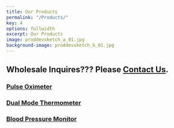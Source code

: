 ```yaml
---
title: Our Products
permalink: "/Products/"
key: 4
options: fullwidth
excerpt: Our Products
image: proddevsketch_a_01.jpg
background-image: proddevsketch_b_01.jpg
---
```


## Wholesale Inquires??? Please [Contact Us](https://www.biobotus.com/contactus).

### [Pulse Oximeter](https://www.biobotus.com/products/jpd-500f)
### [Dual Mode Thermometer](https://www.biobotus.com/products/jpd-900w)
### [Blood Pressure Monitor](https://www.biobotus.com/products/jpd-fr401)
